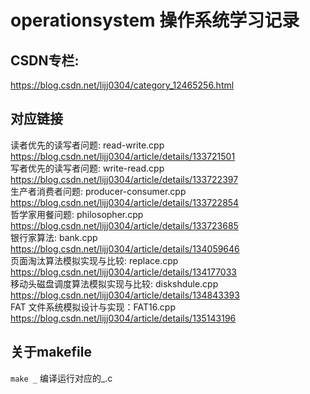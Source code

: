 # operationsystem 操作系统学习记录  
## CSDN专栏:  
<https://blog.csdn.net/lijj0304/category_12465256.html>  

## 对应链接
读者优先的读写者问题: read-write.cpp  
<https://blog.csdn.net/lijj0304/article/details/133721501>  
写者优先的读写者问题: write-read.cpp  
<https://blog.csdn.net/lijj0304/article/details/133722397>  
生产者消费者问题: producer-consumer.cpp  
<https://blog.csdn.net/lijj0304/article/details/133722854>  
哲学家用餐问题: philosopher.cpp  
<https://blog.csdn.net/lijj0304/article/details/133723685>  
银行家算法: bank.cpp  
<https://blog.csdn.net/lijj0304/article/details/134059646>  
页面淘汰算法模拟实现与比较: replace.cpp  
<https://blog.csdn.net/lijj0304/article/details/134177033>  
移动头磁盘调度算法模拟实现与比较: diskshdule.cpp  
<https://blog.csdn.net/lijj0304/article/details/134843393>  
FAT 文件系统模拟设计与实现：FAT16.cpp  
<https://blog.csdn.net/lijj0304/article/details/135143196>  
## 关于makefile  
`make _` 编译运行对应的_.c  
